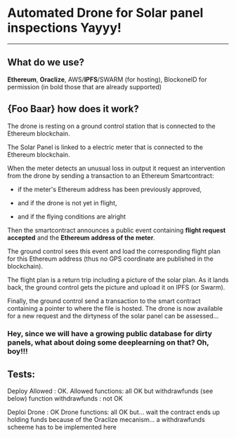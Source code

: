 # Automated Drone for Solar panel inspections Yayyy!

----

## What do we use?

**Ethereum**, **Oraclize**, AWS/**IPFS**/SWARM (for hosting), BlockoneID for permission
(in bold those that are already supported)

## {Foo Baar} how does it work?


The drone is resting on a ground control station that is connected to the Ethereum blockchain.


The Solar Panel is linked to a electric meter that is connected to the Ethereum blockchain.

When the meter detects an unusual loss in output it request an intervention from the drone by sending a transaction to an Ethereum Smartcontract:

* if the meter's Ethereum address has been previously approved, 

* and if the drone is not yet in flight, 

* and if the flying conditions are alright

Then the smartcontract announces a public event containing  **flight request accepted** and the **Ethereum address of the meter**.

The ground control sees this event and load the corresponding flight plan for this Ethereum address (thus no GPS coordinate are published in the blockchain).

The flight plan is a return trip including a picture of the solar plan. As it lands back, the ground control gets the picture and upload it on IPFS (or Swarm). 

Finally, the ground control send a transaction to the smart contract containing a pointer to where the file is hosted. The drone is now available for a new request and the dirtyness of the solar panel can be assessed...


### Hey, since we will have a growing public database for dirty panels, what about doing some deeplearning on that? Oh, boy!!!

## Tests:

Deploy Allowed : OK.
Allowed functions: all OK but withdrawfunds (see below)
function withdrawfunds : not OK

Deploi Drone : OK
Drone functions: all OK but...
wait the contract ends up holding funds because of the Oraclize mecanism... a withdrawfunds scheeme has to be implemented here
